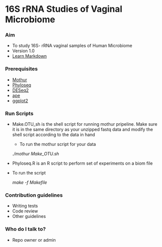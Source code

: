 # 16S rRNA Studies of Vaginal Microbiome #


### Aim ###

* To study 16S- rRNA vaginal samples of Human Microbiome
* Version 1.0
* [Learn Markdown](https://bitbucket.org/tutorials/markdowndemo)

### Prerequisites ###

* [Mothur](http://www.mothur.org/)
* [Phyloseq](https://joey711.github.io/phyloseq/)
* [DESeq2](http://www.bioconductor.org/packages/release/bioc/html/DESeq2.html)
* [ape](http://cran.r-project.org/web/packages/ape/index.html)
* [ggplot2](http://cran.r-project.org/web/packages/ggplot2/index.html)

### Run Scripts ###

* Make.OTU_sh is the shell script for running mothur pripeline. Make sure it is in the same directory as your unzipped fastq data and modify the shell script according to the data in hand 
 	
	* To run the mothur script for your data
	
	*./mothur Make_OTU.sh*
		
* Phyloseq.R is an R script to perform set of experiments on a biom file 
* To run the script
	
	*make -f Makefile*

### Contribution guidelines ###

* Writing tests
* Code review
* Other guidelines

### Who do I talk to? ###

* Repo owner or admin
